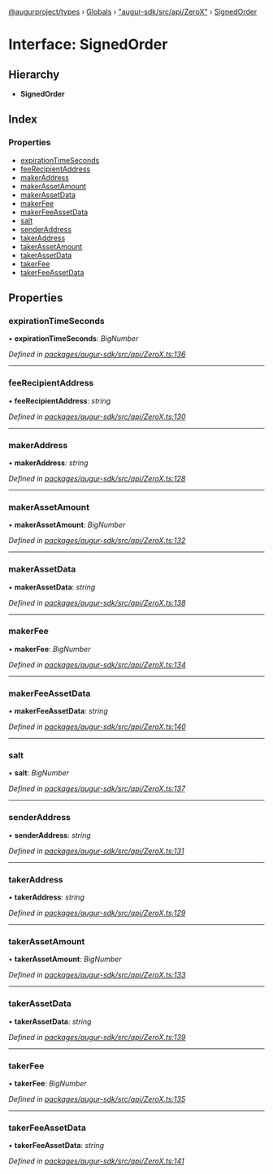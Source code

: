 [@augurproject/types](../README.md) › [Globals](../globals.md) › ["augur-sdk/src/api/ZeroX"](../modules/_augur_sdk_src_api_zerox_.md) › [SignedOrder](_augur_sdk_src_api_zerox_.signedorder.md)

# Interface: SignedOrder

## Hierarchy

* **SignedOrder**

## Index

### Properties

* [expirationTimeSeconds](_augur_sdk_src_api_zerox_.signedorder.md#expirationtimeseconds)
* [feeRecipientAddress](_augur_sdk_src_api_zerox_.signedorder.md#feerecipientaddress)
* [makerAddress](_augur_sdk_src_api_zerox_.signedorder.md#makeraddress)
* [makerAssetAmount](_augur_sdk_src_api_zerox_.signedorder.md#makerassetamount)
* [makerAssetData](_augur_sdk_src_api_zerox_.signedorder.md#makerassetdata)
* [makerFee](_augur_sdk_src_api_zerox_.signedorder.md#makerfee)
* [makerFeeAssetData](_augur_sdk_src_api_zerox_.signedorder.md#makerfeeassetdata)
* [salt](_augur_sdk_src_api_zerox_.signedorder.md#salt)
* [senderAddress](_augur_sdk_src_api_zerox_.signedorder.md#senderaddress)
* [takerAddress](_augur_sdk_src_api_zerox_.signedorder.md#takeraddress)
* [takerAssetAmount](_augur_sdk_src_api_zerox_.signedorder.md#takerassetamount)
* [takerAssetData](_augur_sdk_src_api_zerox_.signedorder.md#takerassetdata)
* [takerFee](_augur_sdk_src_api_zerox_.signedorder.md#takerfee)
* [takerFeeAssetData](_augur_sdk_src_api_zerox_.signedorder.md#takerfeeassetdata)

## Properties

###  expirationTimeSeconds

• **expirationTimeSeconds**: *BigNumber*

*Defined in [packages/augur-sdk/src/api/ZeroX.ts:136](https://github.com/AugurProject/augur/blob/69c4be52bf/packages/augur-sdk/src/api/ZeroX.ts#L136)*

___

###  feeRecipientAddress

• **feeRecipientAddress**: *string*

*Defined in [packages/augur-sdk/src/api/ZeroX.ts:130](https://github.com/AugurProject/augur/blob/69c4be52bf/packages/augur-sdk/src/api/ZeroX.ts#L130)*

___

###  makerAddress

• **makerAddress**: *string*

*Defined in [packages/augur-sdk/src/api/ZeroX.ts:128](https://github.com/AugurProject/augur/blob/69c4be52bf/packages/augur-sdk/src/api/ZeroX.ts#L128)*

___

###  makerAssetAmount

• **makerAssetAmount**: *BigNumber*

*Defined in [packages/augur-sdk/src/api/ZeroX.ts:132](https://github.com/AugurProject/augur/blob/69c4be52bf/packages/augur-sdk/src/api/ZeroX.ts#L132)*

___

###  makerAssetData

• **makerAssetData**: *string*

*Defined in [packages/augur-sdk/src/api/ZeroX.ts:138](https://github.com/AugurProject/augur/blob/69c4be52bf/packages/augur-sdk/src/api/ZeroX.ts#L138)*

___

###  makerFee

• **makerFee**: *BigNumber*

*Defined in [packages/augur-sdk/src/api/ZeroX.ts:134](https://github.com/AugurProject/augur/blob/69c4be52bf/packages/augur-sdk/src/api/ZeroX.ts#L134)*

___

###  makerFeeAssetData

• **makerFeeAssetData**: *string*

*Defined in [packages/augur-sdk/src/api/ZeroX.ts:140](https://github.com/AugurProject/augur/blob/69c4be52bf/packages/augur-sdk/src/api/ZeroX.ts#L140)*

___

###  salt

• **salt**: *BigNumber*

*Defined in [packages/augur-sdk/src/api/ZeroX.ts:137](https://github.com/AugurProject/augur/blob/69c4be52bf/packages/augur-sdk/src/api/ZeroX.ts#L137)*

___

###  senderAddress

• **senderAddress**: *string*

*Defined in [packages/augur-sdk/src/api/ZeroX.ts:131](https://github.com/AugurProject/augur/blob/69c4be52bf/packages/augur-sdk/src/api/ZeroX.ts#L131)*

___

###  takerAddress

• **takerAddress**: *string*

*Defined in [packages/augur-sdk/src/api/ZeroX.ts:129](https://github.com/AugurProject/augur/blob/69c4be52bf/packages/augur-sdk/src/api/ZeroX.ts#L129)*

___

###  takerAssetAmount

• **takerAssetAmount**: *BigNumber*

*Defined in [packages/augur-sdk/src/api/ZeroX.ts:133](https://github.com/AugurProject/augur/blob/69c4be52bf/packages/augur-sdk/src/api/ZeroX.ts#L133)*

___

###  takerAssetData

• **takerAssetData**: *string*

*Defined in [packages/augur-sdk/src/api/ZeroX.ts:139](https://github.com/AugurProject/augur/blob/69c4be52bf/packages/augur-sdk/src/api/ZeroX.ts#L139)*

___

###  takerFee

• **takerFee**: *BigNumber*

*Defined in [packages/augur-sdk/src/api/ZeroX.ts:135](https://github.com/AugurProject/augur/blob/69c4be52bf/packages/augur-sdk/src/api/ZeroX.ts#L135)*

___

###  takerFeeAssetData

• **takerFeeAssetData**: *string*

*Defined in [packages/augur-sdk/src/api/ZeroX.ts:141](https://github.com/AugurProject/augur/blob/69c4be52bf/packages/augur-sdk/src/api/ZeroX.ts#L141)*
